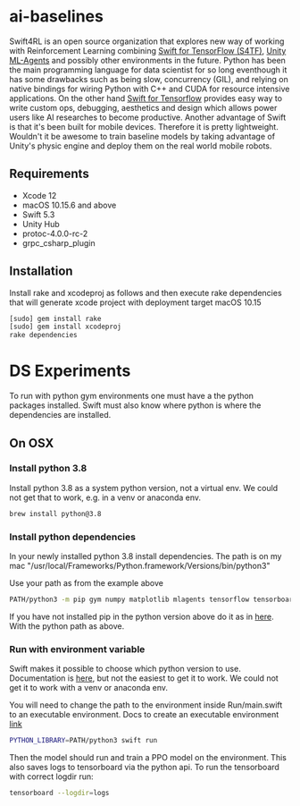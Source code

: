 # ai-baselines 

Swift4RL is an open source organization that explores new way of working with Reinforcement Learning combining [Swift for TensorFlow (S4TF)](https://www.tensorflow.org/swift), [Unity ML-Agents](https://github.com/Unity-Technologies/ml-agents) and possibly other environments in the future. Python has been the main programming language 
for data scientist for so long eventhough it has some drawbacks such as being slow, concurrency (GIL), and relying on native bindings for wiring Python with C++ and CUDA for resource intensive applications. On the other hand [Swift for Tensorflow](https://www.tensorflow.org/swift) provides easy way to write custom ops, debugging, aesthetics and design which allows power users like AI researches to become productive.  Another advantage of Swift is that it's been built for mobile devices. Therefore it is pretty lightweight. Wouldn't it be awesome to train baseline models by taking advantage of Unity's physic engine and deploy them on the real world mobile robots.


## Requirements

* Xcode 12
* macOS 10.15.6 and above
* Swift 5.3
* Unity Hub
* protoc-4.0.0-rc-2
* grpc_csharp_plugin

## Installation

Install rake and xcodeproj as follows and then execute rake dependencies that will generate xcode project with deployment target
macOS 10.15

```bash
[sudo] gem install rake
[sudo] gem install xcodeproj
rake dependencies
```

# DS Experiments
To run with python gym environments one must have a the python packages installed. Swift must also know where python is where the dependencies are installed.

## On OSX

### Install python 3.8
Install python 3.8 as a system python version, not a virtual env. We could not get that to work, e.g. in a venv or anaconda env.

```bash
brew install python@3.8
```

### Install python dependencies
In your newly installed python 3.8 install dependencies. The path is on my mac "/usr/local/Frameworks/Python.framework/Versions/bin/python3"

Use your path as from the example above

```bash
PATH/python3 -m pip gym numpy matplotlib mlagents tensorflow tensorboard
```

If you have not installed pip in the python version above do it as in [here](https://pip.pypa.io/en/stable/installing/). With the python path as above.

### Run with environment variable
Swift makes it possible to choose which python version to use. Documentation is [here](https://www.tensorflow.org/swift/tutorials/python_interoperability), but not the easiest to get it to work. We could not get it to work with a venv or anaconda env.

You will need to change the path to the environment inside Run/main.swift to an executable environment. Docs to create an executable environment [link](https://github.com/Unity-Technologies/ml-agents/blob/release_7_docs/docs/Learning-Environment-Executable.md)
```bash
PYTHON_LIBRARY=PATH/python3 swift run
```

Then the model should run and train a PPO model on the environment. This also saves logs to tensorboard via the python api. To run the tensorboard with correct logdir run:

```bash
tensorboard --logdir=logs
```


